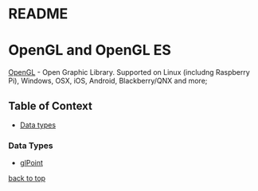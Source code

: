 README
========================

# OpenGL and OpenGL ES
[OpenGL](https://opengl.org) - Open Graphic Library. 
Supported on Linux (includng Raspberry Pi), Windows, OSX, iOS, Android, Blackberry/QNX and more;

## Table of Context <a name="toc"></a>
- [Data types](#datatypes)

### Data Types <a name="datatypes"></a>
 - [glPoint](DataTypes.md#pointtype)

[back to top](#toc)
